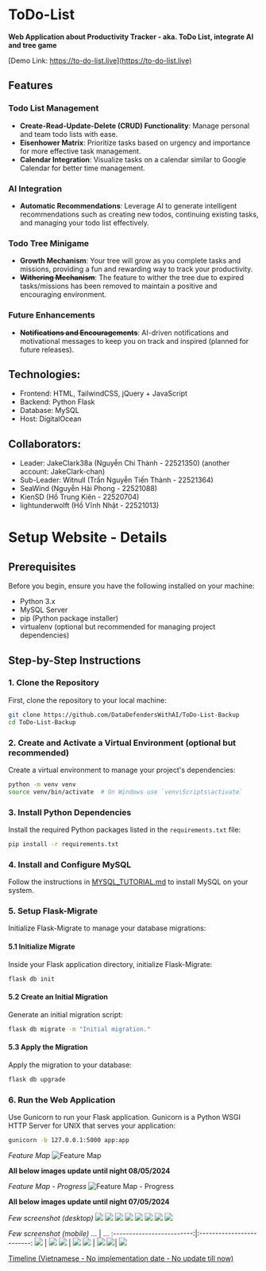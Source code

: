 # ToDo-List
**Web Application about Productivity Tracker - aka. ToDo List, integrate AI and tree game**

[Demo Link: https://to-do-list.live](https://to-do-list.live)

## Features

### Todo List Management
- **Create-Read-Update-Delete (CRUD) Functionality**: Manage personal and team todo lists with ease.
- **Eisenhower Matrix**: Prioritize tasks based on urgency and importance for more effective task management.
- **Calendar Integration**: Visualize tasks on a calendar similar to Google Calendar for better time management.

### AI Integration
- **Automatic Recommendations**: Leverage AI to generate intelligent recommendations such as creating new todos, continuing existing tasks, and managing your todo list effectively.

### Todo Tree Minigame
- **Growth Mechanism**: Your tree will grow as you complete tasks and missions, providing a fun and rewarding way to track your productivity.
- ~~**Withering Mechanism**~~: The feature to wither the tree due to expired tasks/missions has been removed to maintain a positive and encouraging environment.

### Future Enhancements
- ~~**Notifications and Encouragements**~~: AI-driven notifications and motivational messages to keep you on track and inspired (planned for future releases).

## Technologies:
- Frontend: HTML, TailwindCSS, jQuery + JavaScript
- Backend: Python Flask
- Database: MySQL
- Host: DigitalOcean

## Collaborators:
- Leader: JakeClark38a (Nguyễn Chí Thành - 22521350) (another account: JakeClark-chan)
- Sub-Leader: Witnull (Trần Nguyễn Tiến Thành - 22521364)
- SeaWind (Nguyễn Hải Phong - 22521088)
- KienSD (Hồ Trung Kiên - 22520704)
- lightunderwolft (Hồ Vĩnh Nhật - 22521013)

# Setup Website - Details

## Prerequisites

Before you begin, ensure you have the following installed on your machine:

- Python 3.x
- MySQL Server
- pip (Python package installer)
- virtualenv (optional but recommended for managing project dependencies)

## Step-by-Step Instructions

### 1. Clone the Repository

First, clone the repository to your local machine:

```sh
git clone https://github.com/DataDefendersWithAI/ToDo-List-Backup
cd ToDo-List-Backup
```

### 2. Create and Activate a Virtual Environment (optional but recommended)

Create a virtual environment to manage your project's dependencies:

```sh
python -m venv venv
source venv/bin/activate  # On Windows use `venv\Scripts\activate`
```

### 3. Install Python Dependencies

Install the required Python packages listed in the `requirements.txt` file:

```sh
pip install -r requirements.txt
```

### 4. Install and Configure MySQL

Follow the instructions in [MYSQL_TUTORIAL.md](MYSQL_TUTORIAL.md) to install MySQL on your system.

### 5. Setup Flask-Migrate

Initialize Flask-Migrate to manage your database migrations:

#### 5.1 Initialize Migrate

Inside your Flask application directory, initialize Flask-Migrate:

```sh
flask db init
```

#### 5.2 Create an Initial Migration

Generate an initial migration script:

```sh
flask db migrate -m "Initial migration."
```

#### 5.3 Apply the Migration

Apply the migration to your database:

```sh
flask db upgrade
```

### 6. Run the Web Application

Use Gunicorn to run your Flask application. Gunicorn is a Python WSGI HTTP Server for UNIX that serves your application:

```sh
gunicorn -b 127.0.0.1:5000 app:app
```

*Feature Map*
![Feature Map](feature-map.png)

**All below images update until night 08/05/2024**

*Feature Map - Progress*
![Feature Map - Progress](feature-map-checked.png)

**All below images update until night 07/05/2024**

*Few screenshot (desktop)*
![](static/images/demoShot/desktop_mainPage.png)
![](static/images/demoShot/desktop_calendar.png)
![](static/images/demoShot/desktop_team.png)
![](static/images/demoShot/desktop_tree.png)
![](static/images/demoShot/desktop_mainPageLight.png)
![](static/images/demoShot/desktop_chatbot.png)
![](static/images/demoShot/desktop_profile.png)
![](static/images/demoShot/desktop_landing.png)

*Few screenshot (mobile)*
...             |  ...
:-------------------------:|:-------------------------:
![](static/images/demoShot/mobile_mainPage.png)  |  ![](static/images/demoShot/mobile_calendar.png)
![](static/images/demoShot/mobile_team.png) | ![](static/images/demoShot/mobile_tree.png)
![](static/images/demoShot/mobile_mainPageLight.png) | ![](static/images/demoShot/mobile_chatbot.png)
![](static/images/demoShot/mobile_profile.png)| ![](static/images/demoShot/mobile_landing.png)

[Timeline (Vietnamese - No implementation date - No update till now)](https://docs.google.com/spreadsheets/d/1MAMZZLN4X1kk-8I4zG77Cs-AGEdnr1_v/edit?usp=sharing&ouid=117486916258965576138&rtpof=true&sd=true)
